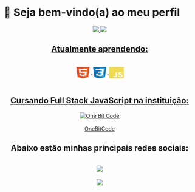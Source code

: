 # 👤 Seja bem-vindo(a) ao meu perfil
 <div align="center">
   <div align="center">
     <a href="https://github.com/wyllianmendes">
     <img height="170em" src="https://github-readme-stats.vercel.app/api?username=wyllianmendes&theme=midnight-purple&show_icons=true&count_private=true"/>
     <img height="170em" src="https://github-readme-stats.vercel.app/api/top-langs/?username=wyllianmendes&layout=compact&langs_count=6&theme=midnight-purple"/>
   </div>
    
  ## Atualmente aprendendo:

   <br>

   <div align="center">
     <img align="center" alt="HTML" height="30" width="40" src="https://raw.githubusercontent.com/devicons/devicon/master/icons/html5/html5-original.svg">
     <img align="center" alt="CSS" height="30" width="40" src="https://raw.githubusercontent.com/devicons/devicon/master/icons/css3/css3-original.svg">
     <img align="center" alt="Js" height="30" width="40" src="https://raw.githubusercontent.com/devicons/devicon/master/icons/javascript/javascript-plain.svg">
   </div>
 
  <br>

  ## Cursando Full Stack JavaScript na instituição:
  
   <div align="center">
     <a href="https://www.onebitcode.com/" target="_blank">
       <img align="center" alt="One Bit Code" height="40" width="40" src="https://cdn.areademembros.com/files/instancia_1851/image/kFD8sGrWPV6uX7tFtw8IcI7JRJKPoTp4N01LUzFu.png">
     </a>
     <br>
     <br>
     <a href="https://onebitcode.com/" target="_blank">OneBitCode</a>
   </div>
  
  ## Abaixo estão minhas principais redes sociais:

  <br>
  
  <div align="center">
   <a href="https://www.linkedin.com/in/wyllianmendes/" target="_blank">
       <img src="https://img.shields.io/badge/-Linkedin-006192?style=for-the-badge&logo=logmein&logoColor=white" target="_blank">
     </a>
     <br>
     <br>
     <a href="https://www.instagram.com/wyllianmendes_/" target="_blank">
       <img src="https://img.shields.io/badge/-Instagram-FD355C?style=for-the-badge&logo=instagram&logoColor=white" target="_blank">
     </a>
   </div>  
 </div>
